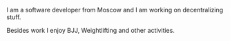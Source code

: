 I am a software developer from Moscow and I am working on decentralizing stuff.

Besides work I enjoy BJJ, Weightlifting and other activities.
